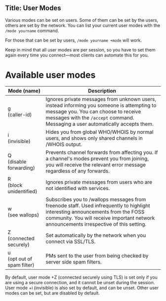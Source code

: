 Title: User Modes
---

Various modes can be set on users. Some of them can be set by the users, others
are set by the network. You can list your current user modes with the `/mode
yourname` command.

For those that can be set by users, `/mode yourname +mode` will work.

Keep in mind that all user modes are per session, so you have to set them again
every time you connect—most clients can automate this for you.


# Available user modes
| Mode (name) | Description |
| ----------- | ----------- |
| g<br>(caller-id) | Ignores private messages from unknown users, instead informing you someone is attempting to message you. You can choose to receive messages with the `/accept` command. Messaging a user automatically accepts them. |
| i<br>(invisible) | Hides you from global WHO/WHOIS by normal users, and shows only shared channels in /WHOIS output. |
| Q<br>(disable forwarding) | Prevents channel forwards from affecting you. If a channel's modes prevent you from joining, you will receive the relevant error message regardless of any forwards. |
| R<br>(block unidentified) | Ignores private messages from users who are not identified with services. |
| w<br>(see wallops) | Subscribes you to /wallops messages from freenode staff. Used infrequently to highlight interesting announcements from the FOSS community. You will receive important network announcements irrespective of this setting. |
| Z<br>(connected securely) | Set automatically by the network when you connect via SSL/TLS. |
| u<br>(opt out of spam filter) | PMs sent to the user from being checked by server side spam filters. |

By default, user mode +Z (connected securely using TLS) is set only if you are using a secure connection, and it cannot be unset during the session. User mode +i (invisible) is also set by default, and can be unset. Other user modes can be set, but are disabled by default.
